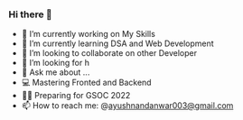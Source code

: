 ### Hi there 👋



- 🔭 I’m currently working on My Skills
- 🌱 I’m currently learning DSA and Web Development
- 👯 I’m looking to collaborate on other Developer
- 🤔 I’m looking for h
- 💬 Ask me about ...
- 💻 Mastering Fronted and Backend
- 🧑‍💻 Preparing for GSOC 2022
- 📫 How to reach me: @ayushnandanwar003@gmail.com


